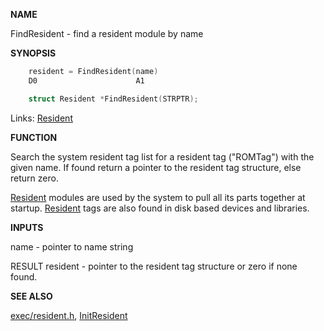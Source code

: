 
**NAME**

FindResident - find a resident module by name

**SYNOPSIS**

```c
    resident = FindResident(name)
    D0                      A1

    struct Resident *FindResident(STRPTR);

```
Links: [Resident](_00A0) 

**FUNCTION**

Search the system resident tag list for a resident tag (&#034;ROMTag&#034;) with
the given name.  If found return a pointer to the resident tag
structure, else return zero.

[Resident](_00A0) modules are used by the system to pull all its parts
together at startup.  [Resident](_00A0) tags are also found in disk based
devices and libraries.

**INPUTS**

name - pointer to name string

RESULT
resident - pointer to the resident tag structure or
zero if none found.

**SEE ALSO**

[exec/resident.h](_00A0), [InitResident](InitResident)
